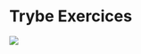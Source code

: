 <h1 text-align:"center" color="green"> Trybe Exercices </h1> 

<img src="https://app.betrybe.com/assets/images/course/main/real-life.svg"></img>
